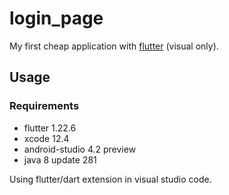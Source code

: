 # login_page

My first cheap application with [flutter](https://flutter.dev/) (visual only).

<!-- ![Recordit GIF](https://raw.githubusercontent.com/trixky/login_page/master/demo/ios_screen.png) -->
<!-- ![Recordit GIF](https://raw.githubusercontent.com/trixky/login_page/master/demo/android_screen.png) -->

## Usage

### Requirements

- flutter 1.22.6
- xcode 12.4
- android-studio 4.2 preview
- java 8 update 281

Using flutter/dart extension in visual studio code.
